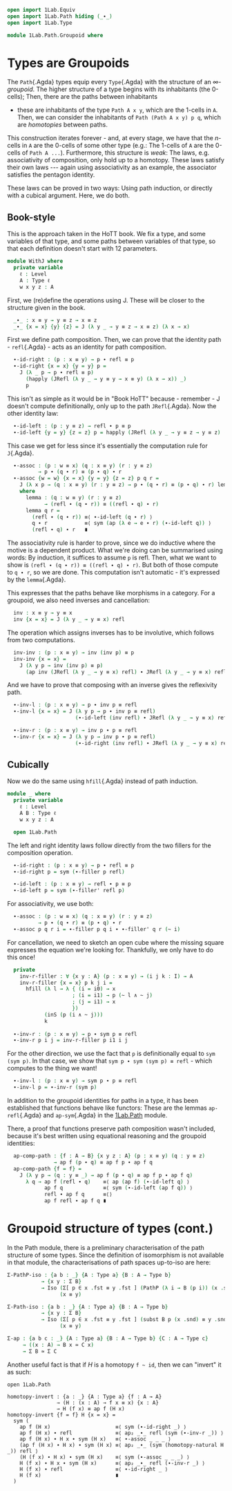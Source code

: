 ```agda
open import 1Lab.Equiv
open import 1Lab.Path hiding (_∙_)
open import 1Lab.Type

module 1Lab.Path.Groupoid where
```

# Types are Groupoids

The `Path`{.Agda} types equip every `Type`{.Agda} with the structure of
an _$\infty$-groupoid_. The higher structure of a type begins with its
inhabitants (the 0-cells); Then, there are the paths between inhabitants
- these are inhabitants of the type `Path A x y`, which are the 1-cells
in `A`. Then, we can consider the inhabitants of `Path (Path A x y) p
q`, which are _homotopies_ between paths.

This construction iterates forever - and, at every stage, we have that
the $n$-cells in `A` are the 0-cells of some other type (e.g.: The
1-cells of `A` are the 0-cells of `Path A ...`). Furthermore, this
structure is _weak_: The laws, e.g. associativity of composition, only
hold up to a homotopy. These laws satisfy their own laws --- again using
associativity as an example, the associator satisfies the pentagon
identity.

These laws can be proved in two ways: Using path induction, or directly
with a cubical argument. Here, we do both.

## Book-style

This is the approach taken in the HoTT book. We fix a type, and some
variables of that type, and some paths between variables of that type,
so that each definition doesn't start with 12 parameters.

```agda
module WithJ where
  private variable
    ℓ : Level
    A : Type ℓ
    w x y z : A
```

First, we (re)define the operations using J. These will be closer to the
structure given in the book.

```agda
  _∙_ : x ≡ y → y ≡ z → x ≡ z
  _∙_ {x = x} {y} {z} = J (λ y _ → y ≡ z → x ≡ z) (λ x → x)
```

First we define path composition. Then, we can prove that the identity
path - `refl`{.Agda} - acts as an identity for path composition.

```agda
  ∙-id-right : (p : x ≡ y) → p ∙ refl ≡ p
  ∙-id-right {x = x} {y = y} p =
    J (λ _ p → p ∙ refl ≡ p)
      (happly (JRefl (λ y _ → y ≡ y → x ≡ y) (λ x → x)) _)
      p
```

This isn't as simple as it would be in "Book HoTT" because - remember -
J doesn't compute definitionally, only up to the path `JRefl`{.Agda}.
Now the other identity law:

```agda
  ∙-id-left : (p : y ≡ z) → refl ∙ p ≡ p
  ∙-id-left {y = y} {z = z} p = happly (JRefl (λ y _ → y ≡ z → y ≡ z) (λ x → x)) p
```

This case we get for less since it's essentially the computation rule for `J`{.Agda}.

```agda
  ∙-assoc : (p : w ≡ x) (q : x ≡ y) (r : y ≡ z)
          → p ∙ (q ∙ r) ≡ (p ∙ q) ∙ r
  ∙-assoc {w = w} {x = x} {y = y} {z = z} p q r =
    J (λ x p → (q : x ≡ y) (r : y ≡ z) → p ∙ (q ∙ r) ≡ (p ∙ q) ∙ r) lemma p q r
    where
      lemma : (q : w ≡ y) (r : y ≡ z)
            → (refl ∙ (q ∙ r)) ≡ ((refl ∙ q) ∙ r)
      lemma q r =
        (refl ∙ (q ∙ r)) ≡⟨ ∙-id-left (q ∙ r) ⟩
        q ∙ r            ≡⟨ sym (ap (λ e → e ∙ r) (∙-id-left q)) ⟩
        (refl ∙ q) ∙ r   ∎
```

The associativity rule is harder to prove, since we do inductive where
the motive is a dependent product. What we're doing can be summarised
using words: By induction, it suffices to assume `p` is refl. Then, what
we want to show is `(refl ∙ (q ∙ r)) ≡ ((refl ∙ q) ∙ r)`. But both of
those compute to `q ∙ r`, so we are done. This computation isn't
automatic - it's expressed by the `lemma`{.Agda}.

This expresses that the paths behave like morphisms in a category. For a
groupoid, we also need inverses and cancellation:

```agda
  inv : x ≡ y → y ≡ x
  inv {x = x} = J (λ y _ → y ≡ x) refl
```

The operation which assigns inverses has to be involutive, which follows
from two computations.

```agda
  inv-inv : (p : x ≡ y) → inv (inv p) ≡ p
  inv-inv {x = x} =
    J (λ y p → inv (inv p) ≡ p)
      (ap inv (JRefl (λ y _ → y ≡ x) refl) ∙ JRefl (λ y _ → y ≡ x) refl)
```

And we have to prove that composing with an inverse gives the reflexivity path.

```agda
  ∙-inv-l : (p : x ≡ y) → p ∙ inv p ≡ refl
  ∙-inv-l {x = x} = J (λ y p → p ∙ inv p ≡ refl)
                      (∙-id-left (inv refl) ∙ JRefl (λ y _ → y ≡ x) refl)

  ∙-inv-r : (p : x ≡ y) → inv p ∙ p ≡ refl
  ∙-inv-r {x = x} = J (λ y p → inv p ∙ p ≡ refl)
                      (∙-id-right (inv refl) ∙ JRefl (λ y _ → y ≡ x) refl)
```

## Cubically

Now we do the same using `hfill`{.Agda} instead of path induction.

```agda
module _ where
  private variable
    ℓ : Level
    A B : Type ℓ
    w x y z : A

  open 1Lab.Path
```

The left and right identity laws follow directly from the two fillers
for the composition operation.

```agda
  ∙-id-right : (p : x ≡ y) → p ∙ refl ≡ p
  ∙-id-right p = sym (∙-filler p refl)

  ∙-id-left : (p : x ≡ y) → refl ∙ p ≡ p
  ∙-id-left p = sym (∙-filler' refl p)
```

For associativity, we use both:

```agda
  ∙-assoc : (p : w ≡ x) (q : x ≡ y) (r : y ≡ z)
          → p ∙ (q ∙ r) ≡ (p ∙ q) ∙ r
  ∙-assoc p q r i = ∙-filler p q i ∙ ∙-filler' q r (~ i)
```

For cancellation, we need to sketch an open cube where the missing
square expresses the equation we're looking for. Thankfully, we only
have to do this once!

```agda
  private
    inv-r-filler : ∀ {x y : A} (p : x ≡ y) → (i j k : I) → A
    inv-r-filler {x = x} p k j i =
      hfill (λ l → λ { (i = i0) → x
                     ; (i = i1) → p (~ l ∧ ~ j)
                     ; (j = i1) → x
                     })
            (inS (p (i ∧ ~ j))) 
            k
  
  ∙-inv-r : (p : x ≡ y) → p ∙ sym p ≡ refl
  ∙-inv-r p i j = inv-r-filler p i1 i j
```

For the other direction, we use the fact that `p` is definitionally
equal to `sym (sym p)`. In that case, we show that `sym p ∙ sym (sym p)
≡ refl` - which computes to the thing we want!

```agda
  ∙-inv-l : (p : x ≡ y) → sym p ∙ p ≡ refl
  ∙-inv-l p = ∙-inv-r (sym p)
```

In addition to the groupoid identities for paths in a type, it has been
established that functions behave like functors: These are the lemmas
`ap-refl`{.Agda} and `ap-sym`{.Agda} in the [1Lab.Path] module.

[1Lab.Path]: 1Lab.Path.html#the-action-on-paths

There, a proof that functions preserve path composition wasn't included,
because it's best written using equational reasoning and the groupoid
identities:

<!--
```
  _ = ap-refl
  _ = ap-sym
```
-->

```agda
  ap-comp-path : {f : A → B} {x y z : A} (p : x ≡ y) (q : y ≡ z)
               → ap f (p ∙ q) ≡ ap f p ∙ ap f q
  ap-comp-path {f = f} =
    J (λ y p → (q : y ≡ _) → ap f (p ∙ q) ≡ ap f p ∙ ap f q)
      λ q → ap f (refl ∙ q)    ≡⟨ ap (ap f) (∙-id-left q) ⟩
            ap f q             ≡⟨ sym (∙-id-left (ap f q)) ⟩
            refl ∙ ap f q      ≡⟨⟩
            ap f refl ∙ ap f q ∎
```

# Groupoid structure of types (cont.)

In the Path module, there is a preliminary characterisation of the path
structure of some types. Since the definition of isomorphism is not
available in that module, the characterisations of path spaces up-to-iso
are here:

```agda
Σ-PathP-iso : {a b : _} {A : Type a} {B : A → Type b}
           → {x y : Σ B}
           → Iso (Σ[ p ∈ x .fst ≡ y .fst ] (PathP (λ i → B (p i)) (x .snd) (y .snd)))
                 (x ≡ y)

Σ-Path-iso : {a b : _} {A : Type a} {B : A → Type b}
           → {x y : Σ B}
           → Iso (Σ[ p ∈ x .fst ≡ y .fst ] (subst B p (x .snd) ≡ y .snd))
                 (x ≡ y)

Σ-ap : {a b c : _} {A : Type a} {B : A → Type b} {C : A → Type c}
     → ((x : A) → B x ≃ C x)
     → Σ B ≃ Σ C
```

<!--
```
fst Σ-PathP-iso (p , q) i = p i , q i
isIso.g (snd Σ-PathP-iso) p = ap fst p , ap snd p
isIso.right-inverse (snd Σ-PathP-iso) x = refl
isIso.left-inverse (snd Σ-PathP-iso) x = refl

Σ-Path-iso {B = B} {x} {y} =
  transport (λ i → Iso (Σ[ p ∈ x .fst ≡ y .fst ] (PathP≡Path (λ j → B (p j)) (x .snd) (y .snd) i))
                       (x ≡ y))
            Σ-PathP-iso

Σ-ap {A = A} {B} {C} pointwise = Iso→Equiv morp where
  pwise : (x : A) → Iso (B x) (C x)
  pwise x = _ , isEquiv→isIso (pointwise x .snd)

  morp : Iso (Σ B) (Σ C)
  fst morp (i , x) = i , pointwise i .fst x
  isIso.g (snd morp) (i , x) = i , pwise i .snd .isIso.g x
  isIso.right-inverse (snd morp) (i , x) = ap₂ _,_ refl (pwise i .snd .isIso.right-inverse _)
  isIso.left-inverse (snd morp) (i , x) = ap₂ _,_ refl (pwise i .snd .isIso.left-inverse _)
```
-->

Another useful fact is that if $H$ is a homotopy `f ~ id`, then we can
"invert" it as such:

```
open 1Lab.Path

homotopy-invert : {a : _} {A : Type a} {f : A → A}
                → (H : (x : A) → f x ≡ x) {x : A}
                → H (f x) ≡ ap f (H x)
homotopy-invert {f = f} H {x = x} =
  sym (
    ap f (H x)                     ≡⟨ sym (∙-id-right _) ⟩
    ap f (H x) ∙ refl              ≡⟨ ap₂ _∙_ refl (sym (∙-inv-r _)) ⟩
    ap f (H x) ∙ H x ∙ sym (H x)   ≡⟨ ∙-assoc _ _ _ ⟩
    (ap f (H x) ∙ H x) ∙ sym (H x) ≡⟨ ap₂ _∙_ (sym (homotopy-natural H _)) refl ⟩
    (H (f x) ∙ H x) ∙ sym (H x)    ≡⟨ sym (∙-assoc _ _ _) ⟩
    H (f x) ∙ H x ∙ sym (H x)      ≡⟨ ap₂ _∙_ refl (∙-inv-r _) ⟩
    H (f x) ∙ refl                 ≡⟨ ∙-id-right _ ⟩
    H (f x)                        ∎
  )
```